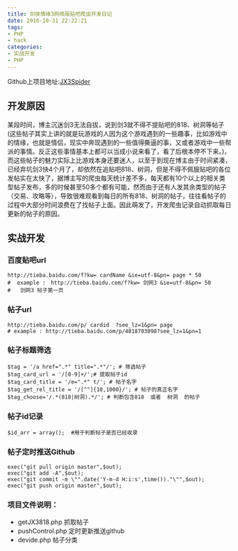 ```yaml
---
title: 剑侠情缘3网络版贴吧爬虫开发日记
date: 2016-10-31 22:22:21
tags: 
- PHP
- hack
categories: 
- 实战开发
- PHP
---
```


Github上项目地址:[JX3Spider](https://github.com/ShanaMaid/JX3Spider)

## 开发原因
某段时间，博主沉迷剑3无法自拔，说到剑3就不得不提贴吧的818、树洞等帖子(这些帖子其实上讲的就是玩游戏的人因为这个游戏遇到的一些趣事，比如游戏中的情缘，也就是情侣，现实中奔现遇到的一些值得撕逼的事，又或者游戏中一些帮派的事情。反正这些事情基本上都可以当成小说来看了，看了后根本停不下来。)，而这些帖子的魅力实际上比游戏本身还要迷人，以至于到现在博主由于时间紧凑，已经弃坑剑3快4个月了，却依然在追贴吧818、树洞，但是不得不佩服贴吧的各位发帖实在太快了，据博主写的爬虫每天统计差不多，每天都有10个以上的相关类型帖子发布，多的时候甚至50多个都有可能，然而由于还有人发其余类型的帖子（交易、攻略等），导致很难观看到每日的所有818、树洞的帖子，往往看帖子的过程中大部分时间浪费在了找帖子上面。因此萌发了，开发爬虫记录自动抓取每日更新的帖子的原因。


<!-- more -->
## 实战开发
### 百度贴吧url
```
http://tieba.baidu.com/f?kw= cardName &ie=utf-8&pn= page * 50
#  example :　http://tieba.baidu.com/f?kw= 剑网3 &ie=utf-8&pn= 50
#   剑网3 帖子第一页
```


### 帖子url
```
http://tieba.baidu.com/p/ cardid  ?see_lz=1&pn= page
# example : http://tieba.baidu.com/p/4818703098?see_lz=1&pn=1
```

### 帖子标题筛选
```
$tag = '/a href=".*" title=".*"/'; # 筛选帖子
$tag_card_url = '/[0-9]+/';# 提取帖子id
$tag_card_title = '/e=".*" t/'; # 帖子名字
$tag_get_rel_title = '/[^"]{10,1000}/'; # 帖子的真正名字
$tag_choose='/.*(818|树洞).*/'; # 判断包含818  或者  树洞  的帖子

```

### 帖子id记录
```
$id_arr = array();  #用于判断帖子是否已经收录

```

### 帖子定时推送Github
```
exec("git pull origin master",$out); 
exec("git add -A",$out); 
exec("git commit -m \"".date('Y-m-d H:i:s',time())."\"",$out); 
exec("git push origin master",$out); 

```

### 项目文件说明：

- getJX3818.php  抓取帖子
- pushControl.php 定时更新推送github
- devide.php 帖子分类


